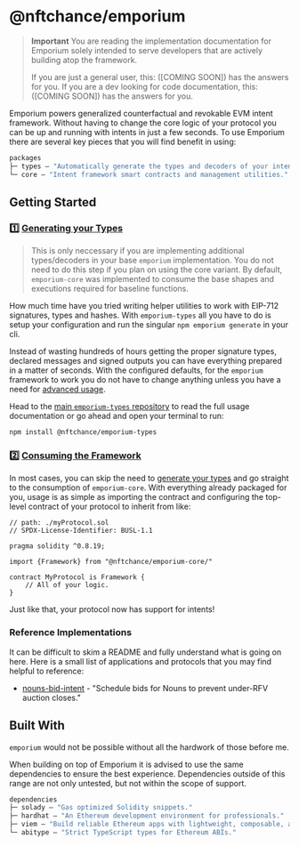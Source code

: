 # @nftchance/emporium

> **Important**
> You are reading the implementation documentation for Emporium solely intended to serve developers that are actively building atop the framework.
>
> If you are just a general user, this: ([COMING SOON]) has the answers for you.
> If you are a dev looking for code documentation, this: ([COMING SOON]) has the answers for you.

Emporium powers generalized counterfactual and revokable EVM intent framework. Without having to change the core logic of your protocol you can be up and running with intents in just a few seconds. To use Emporium there are several key pieces that you will find benefit in using:

```ml
packages
├─ types — "Automatically generate the types and decoders of your intent framework."
└─ core — "Intent framework smart contracts and management utilities."
```

## Getting Started

### 1️⃣ [Generating your Types](https://github.com/nftchance/emporium-types)

> This is only neccessary if you are implementing additional types/decoders in your base `emporium` implementation. You do not need to do this step if you plan on using the core variant. By default, `emporium-core` was implemented to consume the base shapes and executions required for baseline functions.

How much time have you tried writing helper utilities to work with EIP-712 signatures, types and hashes. With `emporium-types` all you have to do is setup your configuration and run the singular `npm emporium generate` in your cli.

Instead of wasting hundreds of hours getting the proper signature types, declared messages and signed outputs you can have everything prepared in a matter of seconds. With the configured defaults, for the `emporium` framework to work you do not have to change anything unless you have a need for [advanced usage](https://github.com/nftchance/emporium-types#advanced-usage-adding-your-types).

Head to the [main `emporium-types` repository](https://github.com/nftchance/emporium-types) to read the full usage documentation or go ahead and open your terminal to run:

```bash
npm install @nftchance/emporium-types
```

### 2️⃣ [Consuming the Framework](https://github.com/nftchance/emporium-core)

In most cases, you can skip the need to [generate your types]() and go straight to the consumption of `emporium-core`. With everything already packaged for you, usage is as simple as importing the contract and configuring the top-level contract of your protocol to inherit from like:

```solidity
// path: ./myProtocol.sol
// SPDX-License-Identifier: BUSL-1.1

pragma solidity ^0.8.19;

import {Framework} from "@nftchance/emporium-core/"

contract MyProtocol is Framework {
    // All of your logic.
}
```

Just like that, your protocol now has support for intents!

### Reference Implementations

It can be difficult to skim a README and fully understand what is going on here. Here is a small list of applications and protocols that you may find helpful to reference:

-   [nouns-bid-intent](https://github.com/nftchance/nouns-bid-intent) - "Schedule bids for Nouns to prevent under-RFV auction closes."

## Built With

`emporium` would not be possible without all the hardwork of those before me.

When building on top of Emporium it is advised to use the same dependencies to ensure the best experience. Dependencies outside of this range are not only untested, but not within the scope of support.

```ml
dependencies
├─ solady — "Gas optimized Solidity snippets."
├─ hardhat — "An Ethereum development environment for professionals."
├─ viem — "Build reliable Ethereum apps with lightweight, composable, and type-safe modules"
└─ abitype — "Strict TypeScript types for Ethereum ABIs."
```
